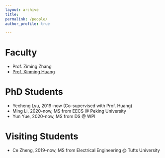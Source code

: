 ```yaml
---
layout: archive
title: 
permalink: /people/
author_profile: true

---
```


# Faculty
* Prof. Ziming Zhang
* [Prof. Xinming Huang](http://users.wpi.edu/~xhuang/)

# PhD Students
* Yecheng Lyu, 2019-now (Co-supervised with Prof. Huang)
* Ming Li, 2020-now, MS from EECS @ Peking University
* Yun Yue, 2020-now, MS from DS @ WPI

# Visiting Students
* Ce Zheng, 2019-now, MS from Electrical Engineering @ Tufts University
